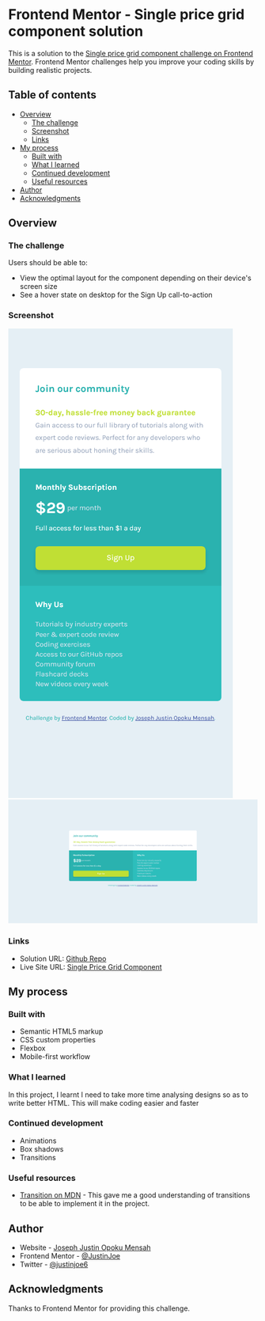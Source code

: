 # Frontend Mentor - Single price grid component solution

This is a solution to the [Single price grid component challenge on Frontend Mentor](https://www.frontendmentor.io/challenges/single-price-grid-component-5ce41129d0ff452fec5abbbc). Frontend Mentor challenges help you improve your coding skills by building realistic projects.

## Table of contents

- [Overview](#overview)
  - [The challenge](#the-challenge)
  - [Screenshot](#screenshot)
  - [Links](#links)
- [My process](#my-process)
  - [Built with](#built-with)
  - [What I learned](#what-i-learned)
  - [Continued development](#continued-development)
  - [Useful resources](#useful-resources)
- [Author](#author)
- [Acknowledgments](#acknowledgments)

## Overview

### The challenge

Users should be able to:

- View the optimal layout for the component depending on their device's screen size
- See a hover state on desktop for the Sign Up call-to-action

### Screenshot

![Mobile Screenshot](./images/mobile-screenshot.png)
![Desktop Screenshot](./images/desktop-screenshot.png)

### Links

- Solution URL: [Github Repo](https://github.com/JustinJoe/single-price-grid-component)
- Live Site URL: [Single Price Grid Component](https://single-price-grid-component-two-psi.vercel.app/)

## My process

### Built with

- Semantic HTML5 markup
- CSS custom properties
- Flexbox
- Mobile-first workflow

### What I learned

In this project, I learnt I need to take more time analysing designs so as to write better HTML. This will make coding easier and faster

### Continued development

- Animations
- Box shadows
- Transitions

### Useful resources

- [Transition on MDN](https://developer.mozilla.org/en-US/docs/Web/CSS/transitionm) - This gave me a good understanding of transitions to be able to implement it in the project.

## Author

- Website - [Joseph Justin Opoku Mensah](https://justinjoe.github.io/)
- Frontend Mentor - [@JustinJoe](https://www.frontendmentor.io/profile/JustinJoe)
- Twitter - [@justinjoe6](https://www.twitter.com/justinjoe6)

## Acknowledgments

Thanks to Frontend Mentor for providing this challenge.
